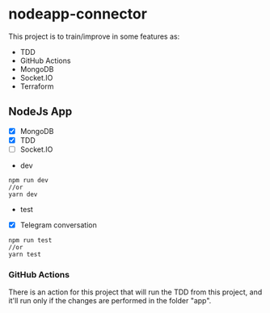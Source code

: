 # nodeapp-connector

This project is to train/improve in some features as:
* TDD
* GitHub Actions
* MongoDB
* Socket.IO
* Terraform

## NodeJs App
- [x] MongoDB
- [x] TDD
- [ ] Socket.IO

* dev
```
npm run dev 
//or 
yarn dev
```

- test

- [x] Telegram conversation

```
npm run test 
//or 
yarn test
```

### GitHub Actions
There is an action for this project that will run the TDD from this project, and it'll run only if the changes are performed in the folder "app".

